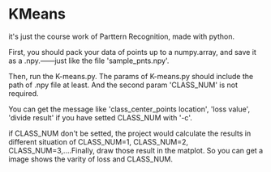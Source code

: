# KMeans
it's just the course work of Parttern Recognition, made with python.

  First, you should pack your data of points up to a numpy.array, and save it as a .npy.——just like the file 'sample_pnts.npy'.
   
  Then, run the K-means.py. The params of K-means.py should include the path of .npy file at least. And the second param 'CLASS_NUM' is not required.
   
  You can get the message like 'class_center_points location', 'loss value', 'divide result' if you have setted CLASS_NUM with '-c'.
   
  if CLASS_NUM don't be setted, the project would calculate the results in different situation of CLASS_NUM=1, CLASS_NUM=2, CLASS_NUM=3,....Finally, draw those result in the matplot. So you can get a image shows the varity of loss and CLASS_NUM.


